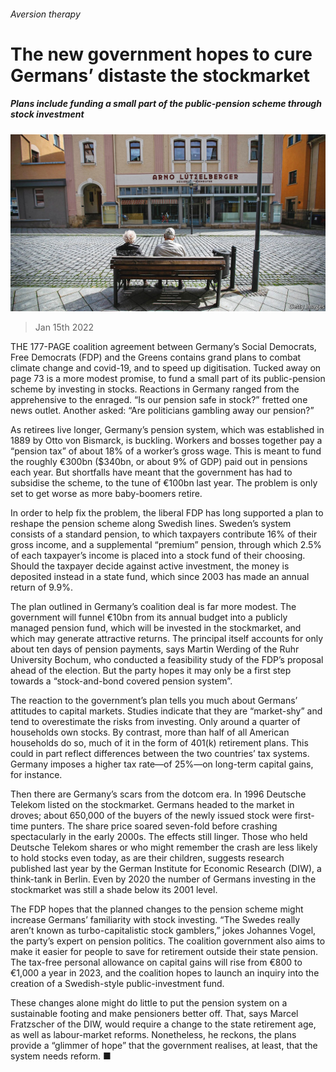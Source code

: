 ###### Aversion therapy

# The new government hopes to cure Germans’ distaste the stockmarket 

##### Plans include funding a small part of the public-pension scheme through stock investment 

![image](images/20220115_FNP003_0.jpg) 

> Jan 15th 2022 

THE 177-PAGE coalition agreement between Germany’s Social Democrats, Free Democrats (FDP) and the Greens contains grand plans to combat climate change and covid-19, and to speed up digitisation. Tucked away on page 73 is a more modest promise, to fund a small part of its public-pension scheme by investing in stocks. Reactions in Germany ranged from the apprehensive to the enraged. “Is our pension safe in stock?” fretted one news outlet. Another asked: “Are politicians gambling away our pension?”

As retirees live longer, Germany’s pension system, which was established in 1889 by Otto von Bismarck, is buckling. Workers and bosses together pay a “pension tax” of about 18% of a worker’s gross wage. This is meant to fund the roughly €300bn ($340bn, or about 9% of GDP) paid out in pensions each year. But shortfalls have meant that the government has had to subsidise the scheme, to the tune of €100bn last year. The problem is only set to get worse as more baby-boomers retire.


In order to help fix the problem, the liberal FDP has long supported a plan to reshape the pension scheme along Swedish lines. Sweden’s system consists of a standard pension, to which taxpayers contribute 16% of their gross income, and a supplemental “premium” pension, through which 2.5% of each taxpayer’s income is placed into a stock fund of their choosing. Should the taxpayer decide against active investment, the money is deposited instead in a state fund, which since 2003 has made an annual return of 9.9%.

The plan outlined in Germany’s coalition deal is far more modest. The government will funnel €10bn from its annual budget into a publicly managed pension fund, which will be invested in the stockmarket, and which may generate attractive returns. The principal itself accounts for only about ten days of pension payments, says Martin Werding of the Ruhr University Bochum, who conducted a feasibility study of the FDP’s proposal ahead of the election. But the party hopes it may only be a first step towards a “stock-and-bond covered pension system”.

The reaction to the government’s plan tells you much about Germans’ attitudes to capital markets. Studies indicate that they are “market-shy” and tend to overestimate the risks from investing. Only around a quarter of households own stocks. By contrast, more than half of all American households do so, much of it in the form of 401(k) retirement plans. This could in part reflect differences between the two countries’ tax systems. Germany imposes a higher tax rate—of 25%—on long-term capital gains, for instance.

Then there are Germany’s scars from the dotcom era. In 1996 Deutsche Telekom listed on the stockmarket. Germans headed to the market in droves; about 650,000 of the buyers of the newly issued stock were first-time punters. The share price soared seven-fold before crashing spectacularly in the early 2000s. The effects still linger. Those who held Deutsche Telekom shares or who might remember the crash are less likely to hold stocks even today, as are their children, suggests research published last year by the German Institute for Economic Research (DIW), a think-tank in Berlin. Even by 2020 the number of Germans investing in the stockmarket was still a shade below its 2001 level.

The FDP hopes that the planned changes to the pension scheme might increase Germans’ familiarity with stock investing. “The Swedes really aren’t known as turbo-capitalistic stock gamblers,” jokes Johannes Vogel, the party’s expert on pension politics. The coalition government also aims to make it easier for people to save for retirement outside their state pension. The tax-free personal allowance on capital gains will rise from €800 to €1,000 a year in 2023, and the coalition hopes to launch an inquiry into the creation of a Swedish-style public-investment fund.

These changes alone might do little to put the pension system on a sustainable footing and make pensioners better off. That, says Marcel Fratzscher of the DIW, would require a change to the state retirement age, as well as labour-market reforms. Nonetheless, he reckons, the plans provide a “glimmer of hope” that the government realises, at least, that the system needs reform. ■

